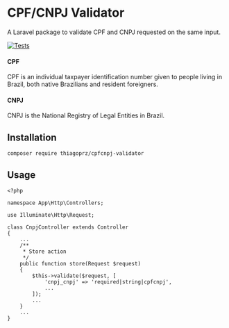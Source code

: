 **CPF/CNPJ Validator**
==
A Laravel package to validate CPF and CNPJ requested on the same input.


[![Tests](https://github.com/thiagoprz/cpfcnpj-validator/actions/workflows/tests.yml/badge.svg?branch=main)](https://github.com/thiagoprz/cpfcnpj-validator/actions/workflows/tests.yml)

#### CPF
CPF is an individual taxpayer identification number given to people living in Brazil, both native Brazilians and resident foreigners.

#### CNPJ
CNPJ is the National Registry of Legal Entities in Brazil.

Installation
--

`` composer require thiagoprz/cpfcnpj-validator ``

Usage
--
```
<?php

namespace App\Http\Controllers;

use Illuminate\Http\Request;

class CnpjController extends Controller
{
    ...
    /**
     * Store action
     */
    public function store(Request $request)
    {
        $this->validate($request, [
            'cnpj_cnpj' => 'required|string|cpfcnpj',
            ...
        ]);
        ...
    }
    ...
}
```
